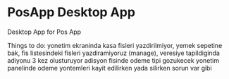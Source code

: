 # PosApp Desktop App
Desktop App for Pos App

Things to do:
    yonetim ekraninda kasa fisleri yazdirilmiyor,
    yemek sepetine bak,
    fis listesindeki fisleri yazdiramiyoruz (manage),
    veresiye tapildiginda adiyonu 3 kez olusturuyor
    adisyon fisinde odeme tipi gozukecek
    yonetim panelinde odeme yontemleri kayit edilirken yada silirken sorun var gibi